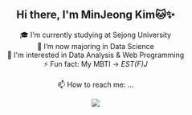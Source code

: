 <div align="center">

  ## Hi there, I'm MinJeong Kim🐱✨

🎓 I’m currently studying at Sejong University<br>
🌱 I’m now majoring in Data Science<br>
🌈 I'm interested in Data Analysis & Web Programming<br>
⚡ Fun fact: My MBTI -> *EST(F)J*<br><br>
📫 How to reach me: ...
  
  <a href="https://www.instagram.com/isakacindy/">
    <img 
        src="http://img.shields.io/badge/-#FCF8E2?style=flat&logo=Instagram&link=https://www.instagram.com/isakacindy/"
        style="height : auto; margin-left : 10px; margin-right : 10px;"/>
</a>

<!--
---
### 🔥 My Tech Stack 🔥
Techs that I've used at least once

<img src="https://img.shields.io/badge/-C-A8B9CC?style=flat-square&logo=c&logoColor=white"/></a>
<img src="https://img.shields.io/badge/-Pyton-3776AB?style=flat-square&logo=Python&logoColor=white"/></a>
<img src="https://img.shields.io/badge/-Android-success?style=flat-square&logo=Android&logoColor=white"/></a>
<img src="https://img.shields.io/badge/-Java-007396?style=flat-square&logo=Java&logoColor=white"/></a>
<img src="https://img.shields.io/badge/-Kotlin-0095D5?style=flat-square&logo=Kotlin&logoColor=white"/></a>
<img src="https://img.shields.io/badge/-JavaScript-F7DF1E?style=flat-square&logo=JavaScript&logoColor=white"/></a>
<img src="https://img.shields.io/badge/-HTML5-E34F26?style=flat-square&logo=CSS3&logoColor=white"/></a>
<img src="https://img.shields.io/badge/-CSS3-1572B6?style=flat-square&logo=HTML5&logoColor=white"/></a>


<img src="https://img.shields.io/badge/-SQLite-003B57?style=flat-square&logo=SQLite&logoColor=white"/></a>
<img src="https://img.shields.io/badge/-Firebase-yellow?style=flat-square&logo=Firebase&logoColor=white"/></a>
<img src="https://img.shields.io/badge/-Git-F05032?style=flat-square&logo=Git&logoColor=white"/></a>
<img src="https://img.shields.io/badge/-Notion-000000?style=flat-square&logo=Notion&logoColor=white"/></a>
-->

</div>
